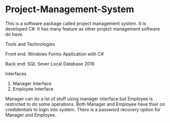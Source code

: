 # Project-Management-System
This is a software package called project management system. It is developed C#. It has many feature as other project management software do have.

Tools and Technologies

Front end: Windows Forms Application with C#

Back  end: SQL Sever Local Database 2016 

Interfaces

1. Manager Interface
2. Employee Interface

Manager can do a lot of stuff using manager interface but Employee is restricted to do some operations. Both Manager and Employee have thier on credidentials to login into system. There is a password recovery option for Manager and Employee.

